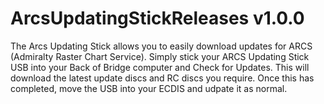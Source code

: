 # ArcsUpdatingStickReleases v1.0.0

The Arcs Updating Stick allows you to easily download updates for ARCS (Admiralty Raster Chart Service). 
Simply stick your ARCS Updating Stick USB into your Back of Bridge computer and Check for Updates. 
This will download the latest update discs and RC discs you require.
Once this has completed, move the USB into your ECDIS and udpate it as normal.
